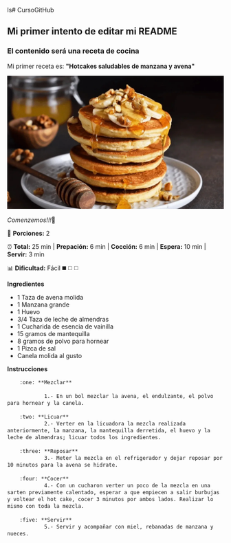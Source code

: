 ls# CursoGitHub
## Mi primer intento de editar mi README
### El contenido será una receta de cocina

Mi primer receta es: **"Hotcakes saludables de manzana y avena"**

![Esta es una imagen](/Imagenes/hot_cakes_de_manzana.jpeg)

*Comenzemos!!!*:high_brightness:

:fork_and_knife: **Porciones:** 2

:alarm_clock: **Total:** 25 min  |  **Prepación:** 6 min  |  **Cocción:** 6 min  |  **Espera:** 10 min  |  **Servir:** 3 min

:bar_chart: **Dificultad:** Fácil :black_medium_square: :white_medium_square: :white_medium_square:

**Ingredientes**

- 1 Taza de avena molida
- 1 Manzana grande
- 1 Huevo
- 3/4 Taza de leche de almendras
- 1 Cucharida de esencia de vainilla
- 15 gramos de mantequilla
- 8 gramos de polvo para hornear
- 1 Pizca de sal
- Canela molida al gusto


**Instrucciones**

        :one: **Mezclar**
        
                1.- En un bol mezclar la avena, el endulzante, el polvo para hornear y la canela.

        :two: **Licuar**
                2.- Verter en la licuadora la mezcla realizada anteriormente, la manzana, la mantequilla derretida, el huevo y la leche de almendras; licuar todos los ingredientes.

        :three: **Reposar**
                3.- Meter la mezcla en el refrigerador y dejar reposar por 10 minutos para la avena se hidrate.

        :four: **Cocer**
                4.- Con un cucharon verter un poco de la mezcla en una sarten previamente calentado, esperar a que empiecen a salir burbujas y voltear el hot cake, cocer 3 minutos por ambos lados. Realizar lo mismo con toda la mezcla.

        :five: **Servir** 
                5.- Servir y acompañar con miel, rebanadas de manzana y nueces.


